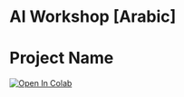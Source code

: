 # AI Workshop [Arabic]

# Project Name

[![Open In Colab](https://colab.research.google.com/assets/colab-badge.svg)](#colab-notebooks)
